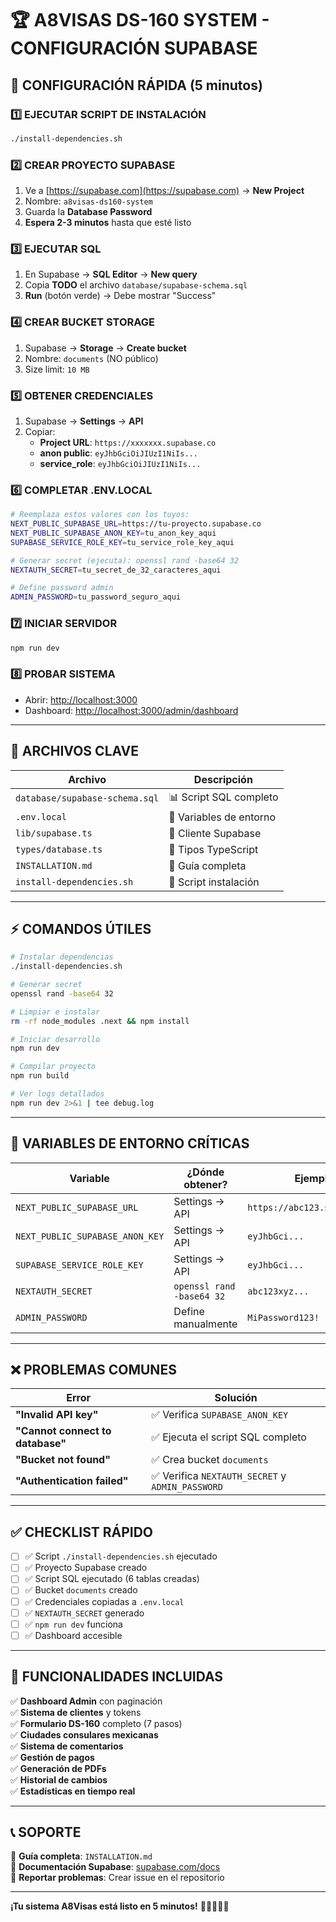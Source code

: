 # 🏆 A8VISAS DS-160 SYSTEM - CONFIGURACIÓN SUPABASE

## 🚀 CONFIGURACIÓN RÁPIDA (5 minutos)

### 1️⃣ **EJECUTAR SCRIPT DE INSTALACIÓN**
```bash
./install-dependencies.sh
```

### 2️⃣ **CREAR PROYECTO SUPABASE**
1. Ve a [https://supabase.com](https://supabase.com) → **New Project**
2. Nombre: `a8visas-ds160-system`
3. Guarda la **Database Password**
4. **Espera 2-3 minutos** hasta que esté listo

### 3️⃣ **EJECUTAR SQL**
1. En Supabase → **SQL Editor** → **New query**
2. Copia **TODO** el archivo `database/supabase-schema.sql`
3. **Run** (botón verde) → Debe mostrar "Success"

### 4️⃣ **CREAR BUCKET STORAGE**
1. Supabase → **Storage** → **Create bucket**
2. Nombre: `documents` (NO público)
3. Size limit: `10 MB`

### 5️⃣ **OBTENER CREDENCIALES**
1. Supabase → **Settings** → **API**
2. Copiar:
   - **Project URL**: `https://xxxxxxx.supabase.co`
   - **anon public**: `eyJhbGciOiJIUzI1NiIs...`
   - **service_role**: `eyJhbGciOiJIUzI1NiIs...`

### 6️⃣ **COMPLETAR .ENV.LOCAL**
```bash
# Reemplaza estos valores con los tuyos:
NEXT_PUBLIC_SUPABASE_URL=https://tu-proyecto.supabase.co
NEXT_PUBLIC_SUPABASE_ANON_KEY=tu_anon_key_aqui
SUPABASE_SERVICE_ROLE_KEY=tu_service_role_key_aqui

# Generar secret (ejecuta): openssl rand -base64 32
NEXTAUTH_SECRET=tu_secret_de_32_caracteres_aqui

# Define password admin
ADMIN_PASSWORD=tu_password_seguro_aqui
```

### 7️⃣ **INICIAR SERVIDOR**
```bash
npm run dev
```

### 8️⃣ **PROBAR SISTEMA**
- Abrir: [http://localhost:3000](http://localhost:3000)
- Dashboard: [http://localhost:3000/admin/dashboard](http://localhost:3000/admin/dashboard)

---

## 📁 **ARCHIVOS CLAVE**

| Archivo | Descripción |
|---------|-------------|
| `database/supabase-schema.sql` | 📊 Script SQL completo |
| `.env.local` | 🔐 Variables de entorno |
| `lib/supabase.ts` | 🔌 Cliente Supabase |
| `types/database.ts` | 📝 Tipos TypeScript |
| `INSTALLATION.md` | 📖 Guía completa |
| `install-dependencies.sh` | 🚀 Script instalación |

---

## ⚡ **COMANDOS ÚTILES**

```bash
# Instalar dependencias
./install-dependencies.sh

# Generar secret
openssl rand -base64 32

# Limpiar e instalar
rm -rf node_modules .next && npm install

# Iniciar desarrollo
npm run dev

# Compilar proyecto
npm run build

# Ver logs detallados
npm run dev 2>&1 | tee debug.log
```

---

## 🔧 **VARIABLES DE ENTORNO CRÍTICAS**

| Variable | ¿Dónde obtener? | Ejemplo |
|----------|-----------------|---------|
| `NEXT_PUBLIC_SUPABASE_URL` | Settings → API | `https://abc123.supabase.co` |
| `NEXT_PUBLIC_SUPABASE_ANON_KEY` | Settings → API | `eyJhbGci...` |
| `SUPABASE_SERVICE_ROLE_KEY` | Settings → API | `eyJhbGci...` |
| `NEXTAUTH_SECRET` | `openssl rand -base64 32` | `abc123xyz...` |
| `ADMIN_PASSWORD` | Define manualmente | `MiPassword123!` |

---

## ❌ **PROBLEMAS COMUNES**

| Error | Solución |
|-------|----------|
| **"Invalid API key"** | ✅ Verifica `SUPABASE_ANON_KEY` |
| **"Cannot connect to database"** | ✅ Ejecuta el script SQL completo |
| **"Bucket not found"** | ✅ Crea bucket `documents` |
| **"Authentication failed"** | ✅ Verifica `NEXTAUTH_SECRET` y `ADMIN_PASSWORD` |

---

## ✅ **CHECKLIST RÁPIDO**

- [ ] ✅ Script `./install-dependencies.sh` ejecutado
- [ ] ✅ Proyecto Supabase creado
- [ ] ✅ Script SQL ejecutado (6 tablas creadas)
- [ ] ✅ Bucket `documents` creado
- [ ] ✅ Credenciales copiadas a `.env.local`
- [ ] ✅ `NEXTAUTH_SECRET` generado
- [ ] ✅ `npm run dev` funciona
- [ ] ✅ Dashboard accesible

---

## 🎯 **FUNCIONALIDADES INCLUIDAS**

✅ **Dashboard Admin** con paginación  
✅ **Sistema de clientes** y tokens  
✅ **Formulario DS-160** completo (7 pasos)  
✅ **Ciudades consulares mexicanas**  
✅ **Sistema de comentarios**  
✅ **Gestión de pagos**  
✅ **Generación de PDFs**  
✅ **Historial de cambios**  
✅ **Estadísticas en tiempo real**  

---

## 📞 **SOPORTE**

📖 **Guía completa**: `INSTALLATION.md`  
🔗 **Documentación Supabase**: [supabase.com/docs](https://supabase.com/docs)  
🐛 **Reportar problemas**: Crear issue en el repositorio  

---

**¡Tu sistema A8Visas está listo en 5 minutos!** 🚀🇲🇽🇺🇸